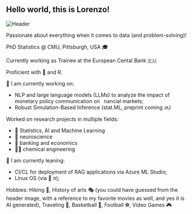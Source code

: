 ## Hello world, this is Lorenzo! 
![Header](https://github.com/user-attachments/assets/7625141c-d313-459e-88eb-8e006d26ee40) 

Passionate about everything when it comes to data (and problem-solving)!

PhD Statistics @ CMU, Pittsburgh, USA 🎓

Currently working as Trainee at the European Cental Bank 🇪🇺

Proficient with 🐍 and R. 

🔭 I am currently working on:
- NLP and large language models (LLMs) to analyze the impact of monetary policy communication on  nancial markets;
- Robust Simulation-Based Inference (stat.ML, preprint coming 🔜)


Worked on research projects in multiple fields:
- 🤖 Statistics, AI and Machine Learning
- 🧠 neuroscience
- 🏦 banking and economics
- 🧑‍🔬 chemical engineering


🌱 I am currently leaning:
- CI/CL for deployment of RAG applications via Azure ML Studio;
- Linux OS (via 🍓 $\pi$);


Hobbies:
Hiking 🥾, History of arts 🎭 (you could have guessed from the header image, with a reference to my favorite movies as well, and yes it is AI generated), Traveling 🧳, Basketball 🏀, Football ⚽️, Video Games 🎮  


<!--
**LorenzoT93/LorenzoT93** is a ✨ _special_ ✨ repository because its `README.md` (this file) appears on your GitHub profile.

Here are some ideas to get you started:

- 🔭 I’m currently working on ...
- 🌱 I’m currently learning ...
- 👯 I’m looking to collaborate on ...
- 🤔 I’m looking for help with ...
- 💬 Ask me about ...
- 📫 How to reach me: ...
- 😄 Pronouns: ...
- ⚡ Fun fact: ...
-->
